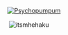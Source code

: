 <!--
**Psychopumpum/psychopumpum** is a ✨ _special_ ✨ repository because its `README.md` (this file) appears on your GitHub profile.

Here are some ideas to get you started:

- 🔭 I’m currently working on ...
- 🌱 I’m currently learning ...
- 👯 I’m looking to collaborate on ...
- 🤔 I’m looking for help with ...
- 💬 Ask me about ...
- 📫 How to reach me: ...
- 😄 Pronouns: ...
- ⚡ Fun fact: ...
-->
<p align="left"> <a href="https://twitter.com/FadhilvanHalen" target="blank"><img src="https://img.shields.io/twitter/follow/FadhilvanHalen?logo=twitter&style=for-the-badge" alt="Psychopumpum" /></a> </p>

<p>&nbsp;<img align="center" src="https://github-readme-stats.vercel.app/api?username=psychopumpum&show_icons=true&locale=en" alt="itsmhehaku" /></p>
